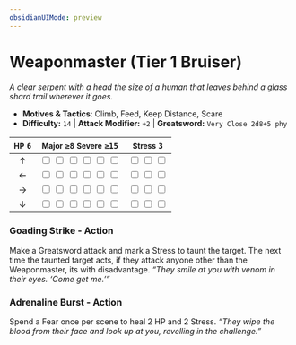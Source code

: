 ```yaml
---
obsidianUIMode: preview
---
```

# Weaponmaster (Tier 1 Bruiser)

*A clear serpent with a head the size of a human that leaves behind a glass shard trail wherever it goes.*

- **Motives & Tactics**: Climb, Feed, Keep Distance, Scare
- **Difficulty:** `14` | **Attack Modifier:** `+2` | **Greatsword:** `Very Close 2d8+5 phy`

| <small>HP</small> `6` | <small>Major</small> `≥8` <small>Severe</small> `≥15` | <small>Stress</small> `3` |
|:-:|:-:|:-:|
| ↑ |  <input type="checkbox" unchecked id="9eaf2197"> <input type="checkbox" unchecked id="2daef42b"> <input type="checkbox" unchecked id="18dc1f17"> <input type="checkbox" unchecked id="f88cf701"> <input type="checkbox" unchecked id="eab10f9d"> <input type="checkbox" unchecked id="1a9c5cf4"> |  <input type="checkbox" unchecked id="1fa3fe34"> <input type="checkbox" unchecked id="6dac035e"> <input type="checkbox" unchecked id="c8d9bba0"> |
| ← |  <input type="checkbox" unchecked id="083b0e2e"> <input type="checkbox" unchecked id="94f26981"> <input type="checkbox" unchecked id="c3faafcf"> <input type="checkbox" unchecked id="590eb988"> <input type="checkbox" unchecked id="11dcea8b"> <input type="checkbox" unchecked id="6abfe93f"> |  <input type="checkbox" unchecked id="9bd5f9bc"> <input type="checkbox" unchecked id="edf3d853"> <input type="checkbox" unchecked id="a39777c9"> |
| → |  <input type="checkbox" unchecked id="4d1b2580"> <input type="checkbox" unchecked id="2f63c9d8"> <input type="checkbox" unchecked id="b7338bad"> <input type="checkbox" unchecked id="c9cc3789"> <input type="checkbox" unchecked id="6aa226c3"> <input type="checkbox" unchecked id="ac4ffd32"> |  <input type="checkbox" unchecked id="c2267ffc"> <input type="checkbox" unchecked id="10cb05d9"> <input type="checkbox" unchecked id="aa966a45"> |
| ↓ |  <input type="checkbox" unchecked id="63962579"> <input type="checkbox" unchecked id="95868856"> <input type="checkbox" unchecked id="3956b9ca"> <input type="checkbox" unchecked id="9ae2cc3b"> <input type="checkbox" unchecked id="8529d7ea"> <input type="checkbox" unchecked id="52a7a00a"> |  <input type="checkbox" unchecked id="f586bbd7"> <input type="checkbox" unchecked id="20dbcd01"> <input type="checkbox" unchecked id="76c2c506"> |

### Goading Strike - Action

Make a Greatsword attack and mark a Stress to taunt the target. The next time the taunted target acts, if they attack anyone other than the Weaponmaster, its with disadvantage. *“They smile at you with venom in their eyes. ‘Come get me.’”*

### Adrenaline Burst - Action

Spend a Fear once per scene to heal 2 HP and 2 Stress. *“They wipe the blood from their face and look up at you, revelling in the challenge.”*
